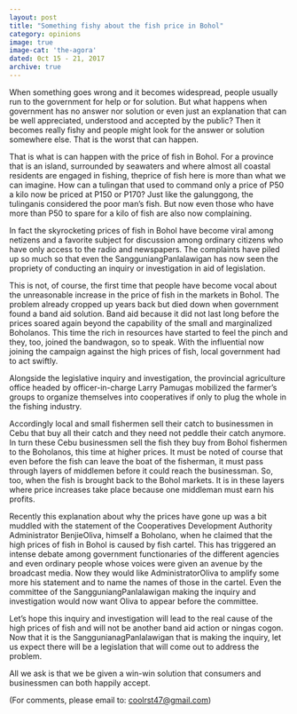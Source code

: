 ```yaml
---
layout: post
title: "Something fishy about the fish price in Bohol"
category: opinions
image: true
image-cat: 'the-agora'
dated: 0ct 15 - 21, 2017
archive: true
---
```


When something goes wrong and it becomes widespread, people usually run to the government for help or for solution.  But what happens when government has no answer nor solution or even just an explanation that can be well appreciated, understood and accepted by the public?  Then it becomes really fishy and people might look for the answer or solution somewhere else.  That is the worst that can happen.

That is what is can happen with the price of fish in Bohol.  For a province that is an island, surrounded by seawaters and where almost all coastal residents are engaged in fishing, theprice of fish here is more than what we can imagine.  How can a tulingan that used to command only a price of P50 a kilo now be priced at P150 or P170?  Just like the galunggong, the tulinganis considered the poor man’s fish.  But now even those who have more than P50 to spare for a kilo of fish are also now complaining.

In fact the skyrocketing prices of fish in Bohol have become viral among netizens and a favorite subject for discussion among ordinary citizens who have only access to the radio and newspapers.  The complaints have piled up so much so that even the SangguniangPanlalawigan has now seen the propriety of conducting an inquiry or investigation in aid of legislation.

This is not, of course, the first time that people have become vocal about the unreasonable increase in the price of fish in the markets in Bohol.  The problem already cropped up years back but died down when government found a band aid solution.  Band aid because it did not last long before the prices soared again beyond the capability of the small and marginalized Boholanos.  This time the rich in resources have started to feel the pinch and they, too, joined the bandwagon, so to speak.  With the influential now joining the campaign against the high prices of fish, local government had to act swiftly.

Alongside the legislative inquiry and investigation, the provincial agriculture office headed by officer-in-charge Larry Pamugas mobilized the farmer’s groups to organize themselves into cooperatives if only to plug the whole in the fishing industry.

Accordingly local and small fishermen sell their catch to businessmen in Cebu that buy all their catch and they need not peddle their catch anymore.  In turn these Cebu businessmen sell the fish they buy from Bohol fishermen to the Boholanos, this time at higher prices.  It must be noted of course that even before the fish can leave the boat of the fisherman, it must pass through layers of middlemen before it could reach the businessman.  So, too, when the fish is brought back to the Bohol markets.  It is in these layers where price increases take place because one middleman must earn his profits.

Recently this explanation about why the prices have gone up was a bit muddled with the statement of the Cooperatives Development Authority Administrator BenjieOliva, himself a Boholano, when he claimed that the high prices of fish in Bohol is caused by fish cartel.  This has triggered an intense debate among government functionaries of the different agencies and even ordinary people whose voices were given an avenue by the broadcast media.  Now they would like AdministratorOliva to amplify some more his statement and to name the names of those in the cartel.  Even the committee of the SangguniangPanlalawigan making the inquiry and investigation would now want Oliva to appear before the committee.

Let’s hope this inquiry and investigation will lead to the real cause of the high prices of fish and will not be another band aid action or ningas cogon.  Now that it is the SanggunianagPanlalawigan that is making the inquiry, let us expect there will be a legislation that will come out to address the problem.

All we ask is that we be given a win-win solution that consumers and businessmen can both happily accept.

(For comments, please email to: coolrst47@gmail.com)